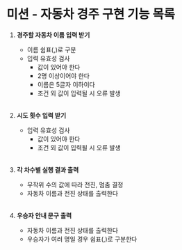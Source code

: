 # 미션 - 자동차 경주 구현 기능 목록 

1. **경주할 자동차 이름 입력 받기**
    - 이름 쉼표(,)로 구분
    - 입력 유효성 검사
        - 값이 있어야 한다
        - 2명 이상이어야 한다
        - 이름은 5글자 이하이다
        - 조건 외 값이 입력될 시 오류 발생
          <br></br>

2. **시도 횟수 입력 받기**
    - 입력 유효성 검사
        - 값이 있어야 한다
        - 조건 외 값이 입력될 시 오류 발생
          <br></br>

3. **각 차수별 실행 결과 출력**
    - 무작위 수의 값에 따라 전진, 멈춤 결정
    - 자동차 이름과 전진 상태를 출력한다
      <br></br>

4. **우승자 안내 문구 출력**
    - 자동차 이름과 전진 상태를 출력한다
    - 우승자가 여러 명일 경우 쉼표(,)로 구분한다
      <br></br>